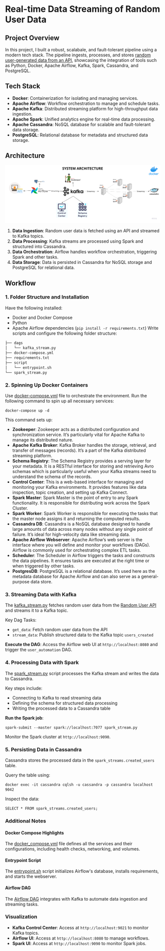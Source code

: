 # Real-time Data Streaming of Random User Data
## Project Overview
In this project, I built a robust, scalabale, and fault-tolerant pipeline using a modern tech stack. The pipeline ingests, processes, and stores [random user-generated data from an API](https://randomuser.me/), showcasing the integration of tools such as Python, Docker, Apache Airflow, Kafka, Spark, Cassandra, and PostgreSQL. 
## Tech Stack
- **Docker**: Containerization for isolating and managing services.
- **Apache Airflow**: Workflow orchestration to manage and schedule tasks.
- **Apache Kafka**: Distributed streaming platform for high-throughput data ingestion.
- **Apache Spark**: Unified analytics engine for real-time data processing.
- **Apache Cassandra**: NoSQL database for scalable and fault-tolerant data storage.
- **PostgreSQL**: Relational database for metadata and structured data storage.
## Architecture
![architecture](https://github.com/ndomah/Realtime-Data-Streaming-of-Random-User-Data/blob/main/architecture.png)
1. **Data Ingestion**: Random user data is fetched using an API and streamed to Kafka topics.
2. **Data Processing**: Kafka streams are processed using Spark and structured into Cassandra.
3. **Data Orchestration**: Airflow handles workflow orchestration, triggering Spark and other tasks.
4. **Data Storage**: Data is persisted in Cassandra for NoSQL storage and PostgreSQL for relational data.
## Workflow
### 1. Folder Structure and Installation
Have the following installed:
- Docker and Docker Compose
- Python
- Apache Airflow dependencies (`pip install -r requirements.txt`)
Write scripts and configure the following folder structure:
```
├── dags
│   └── kafka_stream.py
├── docker-compose.yml
├── requirements.txt
├── script
│   └── entrypoint.sh
└── spark_stream.py
```
### 2. Spinning Up Docker Containers
Use [docker-compose.yml](https://github.com/ndomah/Realtime-Data-Streaming-of-Random-User-Data/blob/main/docker-compose.yml) file to orchestrate the environment. Run the following command to spin up all necessary services:
```
docker-compose up -d
```
This command sets up:
- **Zookeeper**: Zookeeper acts as a distributed configuration and synchronization service. It’s particularly vital for Apache Kafka to manage its distributed nature.
- **Apache Kafka Broker**: Kafka Broker handles the storage, retrieval, and transfer of messages (records). It’s a part of the Kafka distributed streaming platform.
- **Schema Registry**: The Schema Registry provides a serving layer for your metadata. It is a RESTful interface for storing and retrieving Avro schemas which is particularly useful when your Kafka streams need to understand the schema of the records.
- **Control Center**: This is a web-based interface for managing and monitoring your Kafka environments. It provides features like data inspection, topic creation, and setting up Kafka Connect.
- **Spark Master**: Spark Master is the point of entry to any Spark functionality. It is responsible for distributing work across the Spark Cluster.
- **Spark Worker**: Spark Worker is responsible for executing the tasks that the master node assigns it and returning the computed results.
- **Cassandra DB**: Cassandra is a NoSQL database designed to handle large amounts of data across many nodes without any single point of failure. It’s ideal for high-velocity data like streaming data.
- **Apache Airflow Webserver**: Apache Airflow’s web server is the interface where you will define and monitor your workflows (DAGs). Airflow is commonly used for orchestrating complex ETL tasks.
- **Scheduler**: The Scheduler in Airflow triggers the tasks and constructs the data pipelines. It ensures tasks are executed at the right time or when triggered by other tasks.
- **PostgresDB**: PostgreSQL is a relational database. It’s used here as the metadata database for Apache Airflow and can also serve as a general-purpose data store.
### 3. Streaming Data with Kafka
The [kafka_stream.py](https://github.com/ndomah/Realtime-Data-Streaming-of-Random-User-Data/blob/main/dags/kafka-stream.py) fetches random user data from the [Random User API](https://randomuser.me/) and streams it to a Kafka topic.

Key Dag Tasks:
- `get_data`: Fetch random user data from the API
- `stream_data`: Publish structured data to the Kafka topic `users_created`

**Execute the DAG**: Access the Airflow web UI at `http://localhost:8080` and trigger the `user_automation` DAG. 
### 4. Processing Data with Spark
The [spark_stream.py](https://github.com/ndomah/Realtime-Data-Streaming-of-Random-User-Data/blob/main/spark_stream.py) script processes the Kafka stream and writes the data to Cassandra. 

Key steps include:
- Connecting to Kafka to read streaming data
- Defining the schema for structured data processing
- Writing the processed data to a Cassandra table

**Run the Spark job**:
```
spark-submit --master spark://localhost:7077 spark_stream.py
```
Monitor the Spark cluster at `http://localhost:9090`.
### 5. Persisting Data in Cassandra
Cassandra stores the processed data in the `spark_streams.created_users` table.

Query the table using:
```
docker exec -it cassandra cqlsh -u cassandra -p cassandra localhost 9042
```
Inspect the data:
```
SELECT * FROM spark_streams.created_users;
```
### Additional Notes
#### Docker Compose Highlights
The [docker_compose.yml](https://github.com/ndomah/Realtime-Data-Streaming-of-Random-User-Data/blob/main/docker-compose.yml) file defines all the services and their configurations, including health checks, networking, and volumes.
#### Entrypoint Script
The [entrypoint.sh](https://github.com/ndomah/Realtime-Data-Streaming-of-Random-User-Data/blob/main/script/entrypoint.sh) script initializes Airflow's database, installs requirements, and starts the webserver. 
#### Airflow DAG
The [Airflow DAG](https://github.com/ndomah/Realtime-Data-Streaming-of-Random-User-Data/blob/main/dags/kafka-stream.py) integrates with Kafka to automate data ingestion and streaming tasks.
### Visualization
- **Kafka Control Center**: Access at `http://localhost:9021` to monitor Kafka topics.
- **Airflow UI**: Access at `http://localhost:8080` to manage workflows.
- **Spark UI**: Access at `http://localhost:9090` to monitor Spark jobs.
